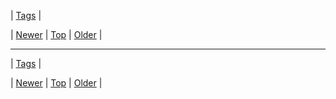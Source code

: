 <!--
title:
date: 2020-06-28T15:27:00.214Z
tags:
-->

| [Tags](tags.md) |

| [Newer](71842613007.md) | [Top](index.md) | [Older](71849108552.md) |
<!--BOTTOM-POST-NAVIGATION-->
---

| [Tags](tags.md) |

| [Newer](71842613007.md) | [Top](index.md) | [Older](71849108552.md) |